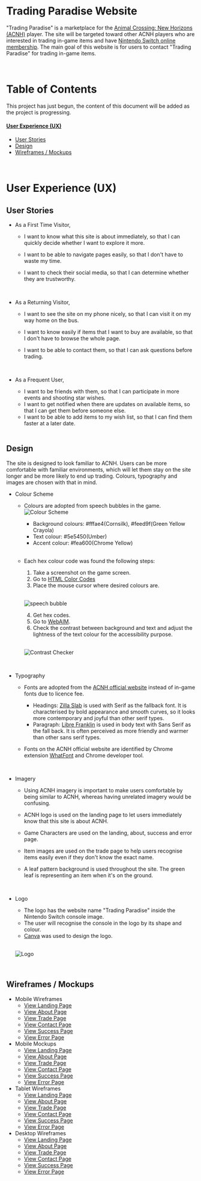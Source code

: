 # Trading Paradise Website

"Trading Paradise" is a marketplace for the [Animal Crossing: New Horizons (ACNH)](https://en.wikipedia.org/wiki/Animal_Crossing:_New_Horizons) player. The site will be targeted toward other ACNH players who are interested in trading in-game items and have [Nintendo Switch online membership](https://www.nintendo.com/switch/online-service/). The main goal of this website is for users to contact "Trading Paradise" for trading in-game items.

<br>

# Table of Contents

This project has just begun, the content of this document will be added as the project is progressing.

#### [User Experience (UX)](<#user-experience-(ux)>)

- [User Stories](#user-stories)
- [Design](#design)
- [Wireframes / Mockups](#wireframes--mockups)

<br>

# User Experience (UX)

## User Stories

- As a First Time Visitor,

  - I want to know what this site is about immediately, so that I can quickly decide whether I want to explore it more.
  - I want to be able to navigate pages easily, so that I don't have to waste my time.
  - I want to check their social media, so that I can determine whether they are trustworthy.
    
    <br>

- As a Returning Visitor,

  - I want to see the site on my phone nicely, so that I can visit it on my way home on the bus.
  - I want to know easily if items that I want to buy are available, so that I don't have to browse the whole page.
  - I want to be able to contact them, so that I can ask questions before trading.

    <br>

- As a Frequent User,

  - I want to be friends with them, so that I can participate in more events and shooting star wishes.
  - I want to get notified when there are updates on available items, so that I can get them before someone else.
  - I want to be able to add items to my wish list, so that I can find them faster at a later date.

  <br>

## Design

The site is designed to look familiar to ACNH. Users can be more comfortable with familiar environments, which will let them stay on the site longer and be more likely to end up trading. Colours, typography and images are chosen with that in mind.

- Colour Scheme
  - Colours are adopted from speech bubbles in the game.
  ![Colour Scheme](readme-images/colour-scheme.png)
    - Background colours: #fffae4(Cornsilk), #feed9f(Green Yellow Crayola)
    - Text colour: #5e5450(Umber)
    - Accent colour: #fea600(Chrome Yellow)

    <br>

  - Each hex colour code was found the following steps:

    1.  Take a screenshot on the game screen.
    2.  Go to [HTML Color Codes](https://html-color-codes.info/colors-from-image/)
    3.  Place the mouse cursor where desired colours are.
    <br>

    ![speech bubble](readme-images/speech-bubble.png)

    4.  Get hex codes.
    5.  Go to [WebAIM](https://webaim.org/resources/contrastchecker/).
    6.  Check the contrast between background and text and adjust the lightness of the text colour for the accessibility purpose.
    <br>
    
    ![Contrast Checker](readme-images/contrast-checker.png)

    <br>

- Typography

  - Fonts are adopted from the [ACNH official website](https://www.animal-crossing.com/new-horizons/) instead of in-game fonts due to licence fee.
    - Headings: [Zilla Slab](https://fonts.google.com/specimen/Zilla+Slab) is used with Serif as the fallback font. It is characterised by bold appearance and smooth curves, so it looks more contemporary and joyful than other serif types.
    - Paragraph: [Libre Franklin](https://fonts.google.com/specimen/Libre+Franklin) is used in body text with Sans Serif as the fall back. It is often perceived as more friendly and warmer than other sans serif types.
  - Fonts on the ACNH official website are identified by Chrome extension [WhatFont](https://chrome.google.com/webstore/detail/whatfont/jabopobgcpjmedljpbcaablpmlmfcogm) and Chrome developer tool.

    <br>

- Imagery

  - Using ACNH imagery is important to make users comfortable by being similar to ACNH, whereas having unrelated imagery would be confusing.
  - ACNH logo is used on the landing page to let users immediately know that this site is about ACNH.
  - Game Characters are used on the landing, about, success and error page.
  - Item images are used on the trade page to help users recognise items easily even if they don't know the exact name.
  - A leaf pattern background is used throughout the site. The green leaf is representing an item when it's on the ground.

    <br>

- Logo

  - The logo has the website name "Trading Paradise" inside the Nintendo Switch console image.
  - The user will recognise the console in the logo by its shape and colour.
  - [Canva](https://www.canva.com/) was used to design the logo.
  <br>

  ![Logo](readme-images/logo.png)  
    
  <br>

## Wireframes / Mockups
- Mobile Wireframes
  - [View Landing Page](readme-images/mobile-wireframes/landing.png)
  - [View About Page](readme-images/mobile-wireframes/about.png)
  - [View Trade Page](readme-images/mobile-wireframes/trade.png)
  - [View Contact Page](readme-images/mobile-wireframes/contact.png)
  - [View Success Page](readme-images/mobile-wireframes/success.png)
  - [View Error Page](readme-images/mobile-wireframes/error.png)
- Mobile Mockups
  - [View Landing Page](readme-images/mobile-mockup/landing.png)
  - [View About Page](readme-images/mobile-mockup/about.png)
  - [View Trade Page](readme-images/mobile-mockup/trade.png)
  - [View Contact Page](readme-images/mobile-mockup/contact.png)
  - [View Success Page](readme-images/mobile-mockup/success.png)
  - [View Error Page](readme-images/mobile-mockup/404.png)
- Tablet Wireframes
  - [View Landing Page](readme-images/tablet-wireframes/landing.png)
  - [View About Page](readme-images/tablet-wireframes/about.png)
  - [View Trade Page](readme-images/tablet-wireframes/trade.png)
  - [View Contact Page](readme-images/tablet-wireframes/contact.png)
  - [View Success Page](readme-images/tablet-wireframes/success.png)
  - [View Error Page](readme-images/tablet-wireframes/error.png)
- Desktop Wireframes
  - [View Landing Page](readme-images/desktop-wireframes/landing.png)
  - [View About Page](readme-images/desktop-wireframes/about.png)
  - [View Trade Page](readme-images/desktop-wireframes/trade.png)
  - [View Contact Page](readme-images/desktop-wireframes/contact.png)
  - [View Success Page](readme-images/desktop-wireframes/success.png)
  - [View Error Page](readme-images/desktop-wireframes/error.png)
    